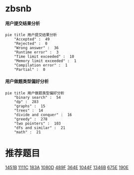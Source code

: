 # zbsnb

<!-- tabs:start -->



#### **用户提交结果分析**

```mermaid
pie title 用户提交结果分析
    "Accepted" :  49
    "Rejected" :  0
    "Wrong answer" :  36
    "Runtime error" :  3
    "Time limit exceeded" :  10
    "Memory limit exceeded" :  1
    "Compilation error" :  1
    "Partial" :  0
```

#### **用户做题类型偏好分析**

```mermaid
pie title 用户做题类型偏好分析
    "binary search" :  54
    "dp" :  283
    "graphs" :  15
    "trees" :  14
    "divide and conquer" :  16
    "greedy" :  278
    "two pointers" :  103
    "dfs and similar" :  21
    "math" :  21
```



<!-- tabs:end -->
# 推荐题目
[1451B](https://codeforces.com/contest/1451/problem/B)
[1111C](https://codeforces.com/contest/1111/problem/C)
[183A](https://codeforces.com/contest/183/problem/A)
[1080D](https://codeforces.com/contest/1080/problem/D)
[489F](https://codeforces.com/contest/489/problem/F)
[364E](https://codeforces.com/contest/364/problem/E)
[1044F](https://codeforces.com/contest/1044/problem/F)
[1346B](https://codeforces.com/contest/1346/problem/B)
[675E](https://codeforces.com/contest/675/problem/E)
[190E](https://codeforces.com/contest/190/problem/E)
